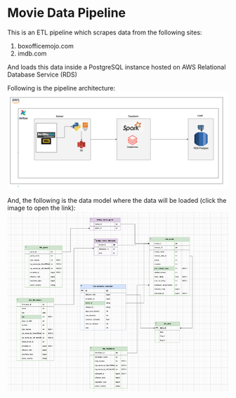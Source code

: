 # Movie Data Pipeline

This is an ETL pipeline which scrapes data from the following sites:

1. boxofficemojo.com
2. imdb.com

And loads this data inside a PostgreSQL instance hosted on AWS Relational Database Service (RDS)

Following is the pipeline architecture:
![Architecture](misc/pipeline_arch.png "data pipeline architecture")

And, the following is the data model where the data will be loaded (click the image to open the link):
![Data Model](movieDataModel.png "data model")

